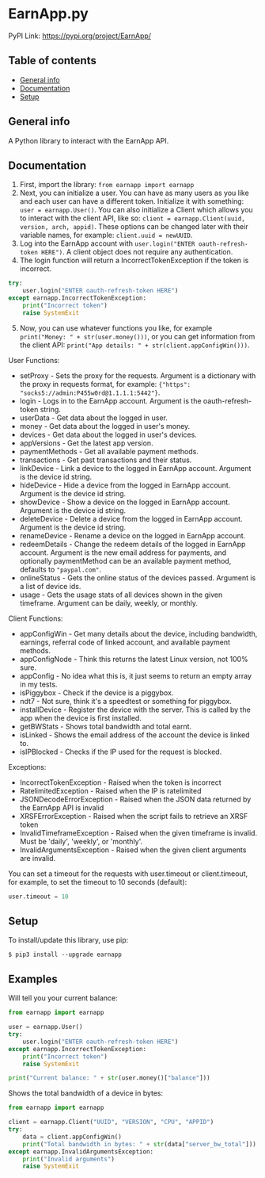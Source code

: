 # EarnApp.py
PyPI Link: https://pypi.org/project/EarnApp/
## Table of contents
* [General info](#general-info)
* [Documentation](#documentation)
* [Setup](#setup)

## General info
A Python library to interact with the EarnApp API. 

## Documentation
1) First, import the library: `from earnapp import earnapp`
2) Next, you can initialize a user. You can have as many users as you like and each user can have a different token. Initialize it with something: `user = earnapp.User()`. You can also initialize a Client which allows you to interact with the client API, like so: `client = earnapp.Client(uuid, version, arch, appid)`. These options can be changed later with their variable names, for example: `client.uuid = newUUID`.
3) Log into the EarnApp account with `user.login("ENTER oauth-refresh-token HERE")`. A client object does not require any authentication.
4) The login function will return a IncorrectTokenException if the token is incorrect.
```py
try:
    user.login("ENTER oauth-refresh-token HERE")
except earnapp.IncorrectTokenException:
    print("Incorrect token")
    raise SystemExit
```
5) Now, you can use whatever functions you like, for example `print("Money: " + str(user.money()))`, or you can get information from the client API: `print("App details: " + str(client.appConfigWin()))`.

User Functions:
- setProxy - Sets the proxy for the requests. Argument is a dictionary with the proxy in requests format, for example: `{"https": "socks5://admin:P455w0rd@1.1.1.1:5442"}`.
- login - Logs in to the EarnApp account. Argument is the oauth-refresh-token string.
- userData - Get data about the logged in user.
- money - Get data about the logged in user's money.
- devices - Get data about the logged in user's devices.
- appVersions - Get the latest app version.
- paymentMethods - Get all available payment methods.
- transactions - Get past transactions and their status.
- linkDevice - Link a device to the logged in EarnApp account. Argument is the device id string.
- hideDevice - Hide a device from the logged in EarnApp account. Argument is the device id string.
- showDevice - Show a device on the logged in EarnApp account. Argument is the device id string.
- deleteDevice - Delete a device from the logged in EarnApp account. Argument is the device id string.
- renameDevice - Rename a device on the logged in EarnApp account.
- redeemDetails - Change the redeem details of the logged in EarnApp account. Argument is the new email address for payments, and optionally paymentMethod can be an available payment method, defaults to `"paypal.com"`.
- onlineStatus - Gets the online status of the devices passed. Argument is a list of device ids.
- usage - Gets the usage stats of all devices shown in the given timeframe. Argument can be daily, weekly, or monthly.

Client Functions:
- appConfigWin - Get many details about the device, including bandwidth, earnings, referral code of linked account, and available payment methods.
- appConfigNode - Think this returns the latest Linux version, not 100% sure.
- appConfig - No idea what this is, it just seems to return an empty array in my tests.
- isPiggybox - Check if the device is a piggybox. 
- ndt7 - Not sure, think it's a speedtest or something for piggybox.
- installDevice - Register the device with the server. This is called by the app when the device is first installed.
- getBWStats - Shows total bandwidth and total earnt.
- isLinked - Shows the email address of the account the device is linked to.
- isIPBlocked - Checks if the IP used for the request is blocked.

Exceptions:
- IncorrectTokenException - Raised when the token is incorrect
- RatelimitedException - Raised when the IP is ratelimited
- JSONDecodeErrorException - Raised when the JSON data returned by the EarnApp API is invalid
- XRSFErrorException - Raised when the script fails to retrieve an XRSF token
- InvalidTimeframeException - Raised when the given timeframe is invalid. Must be 'daily', 'weekly', or 'monthly'.
- InvalidArgumentsException - Raised when the given client arguments are invalid.

You can set a timeout for the requests with user.timeout or client.timeout, for example, to set the timeout to 10 seconds (default):
```py
user.timeout = 10
```

## Setup
To install/update this library, use pip:

```shell
$ pip3 install --upgrade earnapp
```


## Examples
Will tell you your current balance:
```py
from earnapp import earnapp

user = earnapp.User()
try:
    user.login("ENTER oauth-refresh-token HERE")
except earnapp.IncorrectTokenException:
    print("Incorrect token")
    raise SystemExit

print("Current balance: " + str(user.money()["balance"]))
```

Shows the total bandwidth of a device in bytes:
```py
from earnapp import earnapp

client = earnapp.Client("UUID", "VERSION", "CPU", "APPID")
try:
    data = client.appConfigWin()
    print("Total bandwidth in bytes: " + str(data["server_bw_total"]))
except earnapp.InvalidArgumentsException:
    print("Invalid arguments")
    raise SystemExit
```